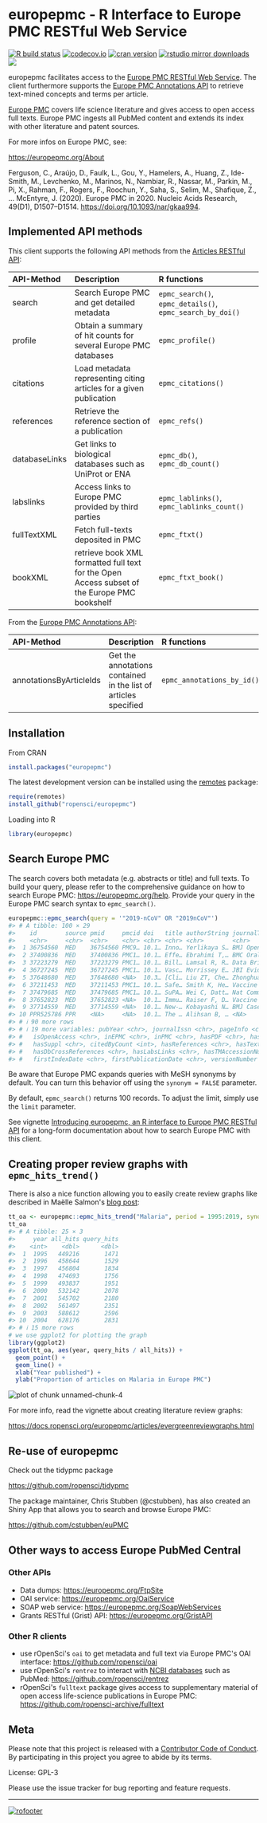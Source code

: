 europepmc - R Interface to Europe PMC RESTful Web Service
=== 





[![R build status](https://github.com/ropensci/europepmc/workflows/R-CMD-check/badge.svg)](https://github.com/ropensci/europepmc/actions)
[![codecov.io](https://codecov.io/github/ropensci/europepmc/coverage.svg?branch=master)](https://app.codecov.io/github/ropensci/europepmc?branch=master)
[![cran version](https://www.r-pkg.org/badges/version/europepmc)](https://cran.r-project.org/package=europepmc)
[![rstudio mirror downloads](https://cranlogs.r-pkg.org/badges/europepmc)](https://github.com/r-hub/cranlogs.app)
[![](https://badges.ropensci.org/29_status.svg)](https://github.com/ropensci/software-review/issues/29)

europepmc facilitates access to the [Europe PMC RESTful Web
Service](https://europepmc.org/RestfulWebService). The client furthermore supports the [Europe PMC Annotations API](https://europepmc.org/AnnotationsApi) to retrieve text-mined concepts and terms per article.

[Europe PMC](https://europepmc.org/) covers life science literature and
gives access to open access full texts. Europe
PMC ingests all PubMed content and extends its index with other literature and patent sources.

For more infos on Europe PMC, see:

<https://europepmc.org/About>

Ferguson, C., Araújo, D., Faulk, L., Gou, Y., Hamelers, A., Huang, Z., 
Ide-Smith, M., Levchenko, M., Marinos, N., Nambiar, R., Nassar, M., Parkin, M., Pi, X., Rahman, F., Rogers, F., Roochun, Y., Saha, S., Selim, M., Shafique, Z., … McEntyre, J. (2020). Europe PMC in 2020. Nucleic Acids Research, 49(D1), D1507–D1514. <https://doi.org/10.1093/nar/gkaa994>.

## Implemented API methods

This client supports the following API methods from the [Articles RESTful API](https://europepmc.org/RestfulWebService):

|API-Method     |Description                                                                                  |R functions                                |
|:--------------|:--------------------------------------------------------------------------------------------|:------------------------------------------|
|search         |Search Europe PMC and get detailed metadata                                                  |`epmc_search()`, `epmc_details()`, `epmc_search_by_doi()`          |
|profile        |Obtain a summary of hit counts for several Europe PMC databases                              |`epmc_profile()`                           |
|citations      |Load metadata representing citing articles for a given publication                           |`epmc_citations()`                         |
|references     |Retrieve the reference section of a publication                                               |`epmc_refs()`                              |
|databaseLinks  |Get links to biological databases such as UniProt or ENA                                     |`epmc_db()`, `epmc_db_count()`             |
|labslinks      |Access links to Europe PMC provided by third parties                                         |`epmc_lablinks()`, `epmc_lablinks_count()` |
|fullTextXML    |Fetch full-texts deposited in PMC                                                            |`epmc_ftxt()`                              |
|bookXML        |retrieve book XML formatted full text for the Open Access subset of the Europe PMC bookshelf |`epmc_ftxt_book()`                         |

From the [Europe PMC Annotations API](https://europepmc.org/AnnotationsApi):

|API-Method     |Description |R functions |
|:-----------|:-------------|:-------------|
annotationsByArticleIds | Get the annotations contained in the list of articles specified | `epmc_annotations_by_id()` |

## Installation

From CRAN

```r
install.packages("europepmc")
```

The latest development version can be installed using the
[remotes](https://github.com/r-lib/remotes/) package:


```r
require(remotes)
install_github("ropensci/europepmc")
```

Loading into R


```r
library(europepmc)
```

## Search Europe PMC

The search covers both metadata (e.g. abstracts or title) and full texts. To
build your query, please refer to the comprehensive guidance on how to search
Europe PMC: <https://europepmc.org/help>. Provide your query in the Europe
PMC search syntax to `epmc_search()`. 


```r
europepmc::epmc_search(query = '"2019-nCoV" OR "2019nCoV"')
#> # A tibble: 100 × 29
#>    id        source pmid     pmcid doi   title authorString journalTitle issue journalVolume
#>    <chr>     <chr>  <chr>    <chr> <chr> <chr> <chr>        <chr>        <chr> <chr>        
#>  1 36754560  MED    36754560 PMC9… 10.1… Inno… Yerlikaya S… BMJ Open     2     13           
#>  2 37400836  MED    37400836 PMC1… 10.1… Effe… Ebrahimi T,… BMC Oral He… 1     23           
#>  3 37223279  MED    37223279 PMC1… 10.1… Bill… Lamsal R, R… Data Brief   <NA>  48           
#>  4 36727245  MED    36727245 PMC1… 10.1… Vasc… Morrissey E… JBI Evid Sy… 5     21           
#>  5 37648680  MED    37648680 <NA>  10.3… [Cli… Liu ZT, Che… Zhonghua Ya… 10    59           
#>  6 37211453  MED    37211453 PMC1… 10.1… Safe… Smith K, He… Vaccine      26    41           
#>  7 37479685  MED    37479685 PMC1… 10.1… SuPA… Wei C, Datt… Nat Commun   1     14           
#>  8 37652823  MED    37652823 <NA>  10.1… Immu… Raiser F, D… Vaccine      <NA>  <NA>         
#>  9 37714559  MED    37714559 <NA>  10.1… New-… Kobayashi N… BMJ Case Rep 9     16           
#> 10 PPR525786 PPR    <NA>     <NA>  10.1… The … Alihsan B, … <NA>         <NA>  <NA>         
#> # ℹ 90 more rows
#> # ℹ 19 more variables: pubYear <chr>, journalIssn <chr>, pageInfo <chr>, pubType <chr>,
#> #   isOpenAccess <chr>, inEPMC <chr>, inPMC <chr>, hasPDF <chr>, hasBook <chr>,
#> #   hasSuppl <chr>, citedByCount <int>, hasReferences <chr>, hasTextMinedTerms <chr>,
#> #   hasDbCrossReferences <chr>, hasLabsLinks <chr>, hasTMAccessionNumbers <chr>,
#> #   firstIndexDate <chr>, firstPublicationDate <chr>, versionNumber <int>
```

Be aware that Europe PMC expands queries with MeSH synonyms by default. You can turn this behavior off using the `synonym = FALSE` parameter.

By default, `epmc_search()` returns 100 records. To adjust the limit, simply use
the `limit` parameter.

See vignette [Introducing europepmc, an R interface to Europe PMC RESTful API](https://docs.ropensci.org/europepmc/articles/introducing-europepmc.html) for a long-form documentation about how to search Europe PMC with this client.

## Creating proper review graphs with `epmc_hits_trend()`

There is also a nice function allowing you to easily create review graphs like described in Maëlle
Salmon's [blog post](https://masalmon.eu/2017/05/14/evergreenreviewgraph/):


```r
tt_oa <- europepmc::epmc_hits_trend("Malaria", period = 1995:2019, synonym = FALSE)
tt_oa
#> # A tibble: 25 × 3
#>     year all_hits query_hits
#>    <int>    <dbl>      <dbl>
#>  1  1995   449216       1471
#>  2  1996   458644       1529
#>  3  1997   456804       1834
#>  4  1998   474693       1756
#>  5  1999   493837       1951
#>  6  2000   532142       2078
#>  7  2001   545702       2180
#>  8  2002   561497       2351
#>  9  2003   588612       2596
#> 10  2004   628176       2831
#> # ℹ 15 more rows
# we use ggplot2 for plotting the graph
library(ggplot2)
ggplot(tt_oa, aes(year, query_hits / all_hits)) + 
  geom_point() + 
  geom_line() +
  xlab("Year published") + 
  ylab("Proportion of articles on Malaria in Europe PMC")
```

![plot of chunk unnamed-chunk-4](man/figures/unnamed-chunk-4-1.png)

For more info, read the vignette about creating literature review graphs:

<https://docs.ropensci.org/europepmc/articles/evergreenreviewgraphs.html>

## Re-use of europepmc

Check out the tidypmc package

<https://github.com/ropensci/tidypmc>

The package maintainer, Chris Stubben (@cstubben), has also created an Shiny App that allows you to search and browse Europe PMC:

<https://github.com/cstubben/euPMC>



## Other ways to access Europe PubMed Central

### Other APIs

- Data dumps: <https://europepmc.org/FtpSite>
- OAI service: <https://europepmc.org/OaiService>
- SOAP web service: <https://europepmc.org/SoapWebServices>
- Grants RESTful (Grist) API: <https://europepmc.org/GristAPI>

### Other R clients

- use rOpenSci's `oai` to get metadata and full text via Europe PMC's OAI interface: <https://github.com/ropensci/oai>
- use rOpenSci's `rentrez` to interact with [NCBI databases](https://www.ncbi.nlm.nih.gov/) such as PubMed: <https://github.com/ropensci/rentrez>
- rOpenSci's `fulltext` package gives access to supplementary material of open access life-science publications in Europe PMC: <https://github.com/ropensci-archive/fulltext>

## Meta

Please note that this project is released with a [Contributor Code of Conduct](https://docs.ropensci.org/europepmc/CONDUCT.html). By participating in this project you agree to abide by its terms.

License: GPL-3

Please use the issue tracker for bug reporting and feature requests.

---

[![rofooter](https://ropensci.org/public_images/github_footer.png)](https://ropensci.org)
